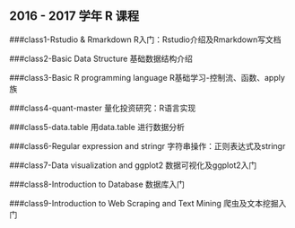 ## 2016 - 2017 学年 R 课程

###class1-Rstudio & Rmarkdown
R入门：Rstudio介绍及Rmarkdown写文档

###class2-Basic Data Structure
基础数据结构介绍

###class3-Basic R programming language
R基础学习-控制流、函数、apply族

###class4-quant-master
量化投资研究：R语言实现

###class5-data.table
用data.table 进行数据分析

###class6-Regular expression and stringr
字符串操作：正则表达式及stringr

###class7-Data visualization and ggplot2
数据可视化及ggplot2入门

###class8-Introduction to Database
数据库入门

###class9-Introduction to Web Scraping and Text Mining
爬虫及文本挖掘入门